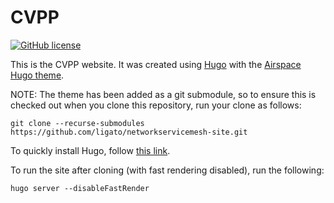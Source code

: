 CVPP
====

[![GitHub license](https://img.shields.io/badge/license-Apache%20license%202.0-blue.svg)](https://github.com/ligato/networkservicemesh-site/blob/master/LICENSE)

This is the CVPP website. It was created using
[Hugo](https://gohugo.io/) with the [Airspace Hugo theme](https://themes.gohugo.io/airspace-hugo/).

NOTE: The theme has been added as a git submodule, so to ensure this is checked out
when you clone this repository, run your clone as follows:

```
git clone --recurse-submodules https://github.com/ligato/networkservicemesh-site.git
```

To quickly install Hugo, follow [this link](https://gohugo.io/getting-started/quick-start/).

To run the site after cloning (with fast rendering disabled), run the following:

```
hugo server --disableFastRender
```
